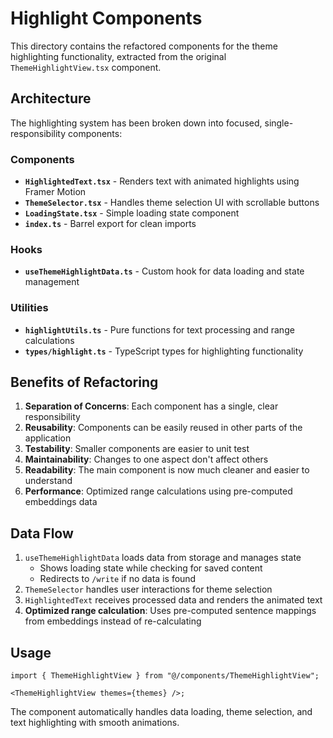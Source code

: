 # Highlight Components

This directory contains the refactored components for the theme highlighting functionality, extracted from the original `ThemeHighlightView.tsx` component.

## Architecture

The highlighting system has been broken down into focused, single-responsibility components:

### Components

- **`HighlightedText.tsx`** - Renders text with animated highlights using Framer Motion
- **`ThemeSelector.tsx`** - Handles theme selection UI with scrollable buttons
- **`LoadingState.tsx`** - Simple loading state component
- **`index.ts`** - Barrel export for clean imports

### Hooks

- **`useThemeHighlightData.ts`** - Custom hook for data loading and state management

### Utilities

- **`highlightUtils.ts`** - Pure functions for text processing and range calculations
- **`types/highlight.ts`** - TypeScript types for highlighting functionality

## Benefits of Refactoring

1. **Separation of Concerns**: Each component has a single, clear responsibility
2. **Reusability**: Components can be easily reused in other parts of the application
3. **Testability**: Smaller components are easier to unit test
4. **Maintainability**: Changes to one aspect don't affect others
5. **Readability**: The main component is now much cleaner and easier to understand
6. **Performance**: Optimized range calculations using pre-computed embeddings data

## Data Flow

1. `useThemeHighlightData` loads data from storage and manages state
   - Shows loading state while checking for saved content
   - Redirects to `/write` if no data is found
2. `ThemeSelector` handles user interactions for theme selection
3. `HighlightedText` receives processed data and renders the animated text
4. **Optimized range calculation**: Uses pre-computed sentence mappings from embeddings instead of re-calculating

## Usage

```tsx
import { ThemeHighlightView } from "@/components/ThemeHighlightView";

<ThemeHighlightView themes={themes} />;
```

The component automatically handles data loading, theme selection, and text highlighting with smooth animations.
